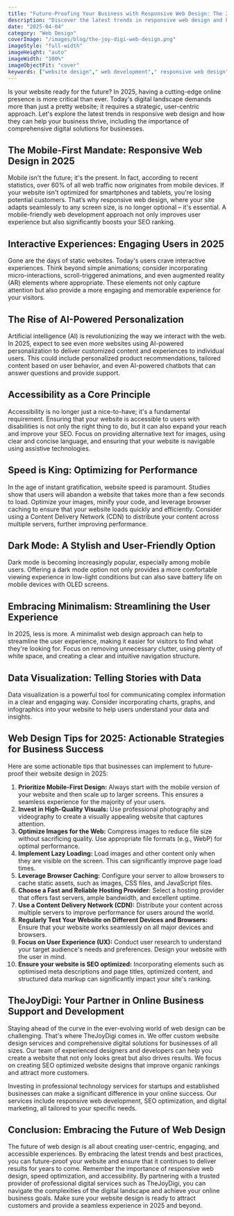 ```yaml
---
title: "Future-Proofing Your Business with Responsive Web Design: The 2025 Guide"
description: "Discover the latest trends in responsive web design and how TheJoyDigi can help you create a website that adapts seamlessly to all devices, improving user experience and SEO. Learn how a mobile-first approach and optimized images boost your search engine ranking."
date: "2025-04-04"
category: "Web Design"
coverImage: "/images/blog/the-joy-digi-web-design.png"
imageStyle: "full-width"
imageHeight: "auto"
imageWidth: "100%"
imageObjectFit: "cover"
keywords: ["website design"," web development"," responsive web design","custom website design services"," mobile-friendly web development"," SEO optimized website design"]
---
```


Is your website ready for the future? In 2025, having a cutting-edge online presence is more critical than ever. Today's digital landscape demands more than just a pretty website; it requires a strategic, user-centric approach. Let's explore the latest trends in responsive web design and how they can help your business thrive, including the importance of comprehensive digital solutions for businesses.

## The Mobile-First Mandate: Responsive Web Design in 2025

Mobile isn't the future; it's the present. In fact, according to recent statistics, over 60% of all web traffic now originates from mobile devices. If your website isn't optimized for smartphones and tablets, you're losing potential customers. That’s why responsive web design, where your site adapts seamlessly to any screen size, is no longer optional – it's essential. A mobile-friendly web development approach not only improves user experience but also significantly boosts your SEO ranking.

## Interactive Experiences: Engaging Users in 2025

Gone are the days of static websites. Today's users crave interactive experiences. Think beyond simple animations; consider incorporating micro-interactions, scroll-triggered animations, and even augmented reality (AR) elements where appropriate. These elements not only capture attention but also provide a more engaging and memorable experience for your visitors.

## The Rise of AI-Powered Personalization

Artificial intelligence (AI) is revolutionizing the way we interact with the web. In 2025, expect to see even more websites using AI-powered personalization to deliver customized content and experiences to individual users. This could include personalized product recommendations, tailored content based on user behavior, and even AI-powered chatbots that can answer questions and provide support.

## Accessibility as a Core Principle

Accessibility is no longer just a nice-to-have; it's a fundamental requirement. Ensuring that your website is accessible to users with disabilities is not only the right thing to do, but it can also expand your reach and improve your SEO. Focus on providing alternative text for images, using clear and concise language, and ensuring that your website is navigable using assistive technologies.

## Speed is King: Optimizing for Performance

In the age of instant gratification, website speed is paramount. Studies show that users will abandon a website that takes more than a few seconds to load. Optimize your images, minify your code, and leverage browser caching to ensure that your website loads quickly and efficiently. Consider using a Content Delivery Network (CDN) to distribute your content across multiple servers, further improving performance.

## Dark Mode: A Stylish and User-Friendly Option

Dark mode is becoming increasingly popular, especially among mobile users. Offering a dark mode option not only provides a more comfortable viewing experience in low-light conditions but can also save battery life on mobile devices with OLED screens.

## Embracing Minimalism: Streamlining the User Experience

In 2025, less is more. A minimalist web design approach can help to streamline the user experience, making it easier for visitors to find what they're looking for. Focus on removing unnecessary clutter, using plenty of white space, and creating a clear and intuitive navigation structure.

## Data Visualization: Telling Stories with Data

Data visualization is a powerful tool for communicating complex information in a clear and engaging way. Consider incorporating charts, graphs, and infographics into your website to help users understand your data and insights.

## Web Design Tips for 2025: Actionable Strategies for Business Success

Here are some actionable tips that businesses can implement to future-proof their website design in 2025:

1.  **Prioritize Mobile-First Design:** Always start with the mobile version of your website and then scale up to larger screens. This ensures a seamless experience for the majority of your users.
2.  **Invest in High-Quality Visuals:** Use professional photography and videography to create a visually appealing website that captures attention.
3.  **Optimize Images for the Web:** Compress images to reduce file size without sacrificing quality. Use appropriate file formats (e.g., WebP) for optimal performance.
4.  **Implement Lazy Loading:** Load images and other content only when they are visible on the screen. This can significantly improve page load times.
5.  **Leverage Browser Caching:** Configure your server to allow browsers to cache static assets, such as images, CSS files, and JavaScript files.
6.  **Choose a Fast and Reliable Hosting Provider:** Select a hosting provider that offers fast servers, ample bandwidth, and excellent uptime.
7.  **Use a Content Delivery Network (CDN):** Distribute your content across multiple servers to improve performance for users around the world.
8.  **Regularly Test Your Website on Different Devices and Browsers:** Ensure that your website works seamlessly on all major devices and browsers.
9.  **Focus on User Experience (UX):** Conduct user research to understand your target audience's needs and preferences. Design your website with the user in mind.
10. **Ensure your website is SEO optimized:** Incorporating elements such as optimised meta descriptions and page titles, optimized content, and structured data markup can significantly impact your site's ranking.

## TheJoyDigi: Your Partner in Online Business Support and Development

Staying ahead of the curve in the ever-evolving world of web design can be challenging. That's where TheJoyDigi comes in. We offer custom website design services and comprehensive digital solutions for businesses of all sizes. Our team of experienced designers and developers can help you create a website that not only looks great but also drives results. We focus on creating SEO optimized website designs that improve organic rankings and attract more customers.

Investing in professional technology services for startups and established businesses can make a significant difference in your online success. Our services include responsive web development, SEO optimization, and digital marketing, all tailored to your specific needs.

## Conclusion: Embracing the Future of Web Design

The future of web design is all about creating user-centric, engaging, and accessible experiences. By embracing the latest trends and best practices, you can future-proof your website and ensure that it continues to deliver results for years to come. Remember the importance of responsive web design, speed optimization, and accessibility. By partnering with a trusted provider of professional digital services such as TheJoyDigi, you can navigate the complexities of the digital landscape and achieve your online business goals. Make sure your website design is ready to attract customers and provide a seamless experience in 2025 and beyond.
